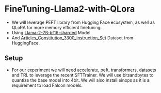 # FineTuning-Llama2-with-QLora


* We will leverage PEFT library from Hugging Face ecosystem, as well as QLoRA for more memory efficient finetuning.
* Using [Llama-2-7B-bf16-sharded](https://huggingface.co/TinyPixel/Llama-2-7B-bf16-sharded) Model
* And [Articles_Constitution_3300_Instruction_Set](https://huggingface.co/datasets/nisaar/Articles_Constitution_3300_Instruction_Set) Dataset from HuggingFace.

## Setup
* For our experiment we will need accelerate, peft, transformers, datasets and TRL to leverage the recent SFTTrainer. We will use bitsandbytes to quantize the base model into 4bit. We will also install einops as it is a requirement to load Falcon models.


